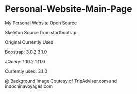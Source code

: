 Personal-Website-Main-Page 
===========================

My Personal Website Open Source

Skeleton Source from startbootrap

Original Currently Used

Boostrap: 3.0.2 3.1.0

JQuery: 1.10.2 1.11.0

Currently used: 3.1.0

@ Background Image Coutesy of TripAdviser.com and indochinavoyages.com
